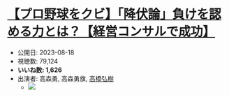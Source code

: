 # [【プロ野球をクビ】「降伏論」負けを認める力とは？【経営コンサルで成功】](https://www.youtube.com/watch?v=1a-m_uixR6I)
-   公開日: 2023-08-18
-   視聴数: 79,124
-   **いいね数: 1,626**
-   出演者: 高森勇, 高森勇旗, [高橋弘樹](/rehacq_fan/people/高橋弘樹 "wikilink")
    - [![](https://img.youtube.com/vi/1a-m_uixR6I/hqdefault.jpg)](https://www.youtube.com/watch?v=1a-m_uixR6I)
